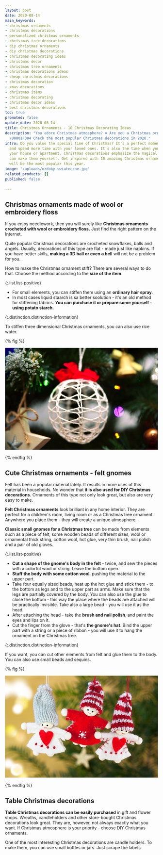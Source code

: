 ```yaml
---
layout: post
date: 2020-08-14
main_keywords:
- christmas ornaments
- christmas decorations
- personalized christmas ornaments
- christmas tree decorations
- diy christmas ornaments
- diy christmas decorations
- christmas decorating ideas
- christmas decor
- christmas tree ornaments
- christmas decorations ideas
- cheap christmas decorations
- christmas decoration
- xmas decorations
- christmas items
- christmas decorating
- christmas decor ideas
- best christmas decorations
toc: true
promoted: false
update_date: 2020-08-14
title: Christmas Ornaments - 10 Christmas Decorating Ideas
description: "You adore Christmas atmosphere? ❄️ Are you a Christmas ornaments lover?
  \U0001F384 Check the most popular Christmas decorations in 2020."
intro: Do you value the special time of Christmas? It's a perfect moment to relax
  and spend more time with your loved ones. It's also the time when you can decorate
  your house or apartment. Christmas decorations emphasize the magical moments. You
  can make them yourself. Get inspired with 10 amazing Christmas ornaments ideas that
  will be the most popular this year.
image: "/uploads/ozdoby-swiateczne.jpg"
related_products: []
published: false

---
```

## Christmas ornaments made of wool or embroidery floss

If you enjoy needlework, then you will surely like **Christmas ornaments crocheted with wool or embroidery floss.** Just find the right pattern on the Internet.

Quite popular Christmas decorations are crocheted snowflakes, balls and angels. Usually, decorations of this type are flat - made just like napkins. If you have better skills, **making a 3D ball or even a bell** will not be a problem for you.

How to make the Christmas ornament stiff? There are several ways to do that. Choose the method according to the **size of the item**.

{:.list.list-positive}

* For small elements, you can stiffen them using an **ordinary hair spray**.
* In most cases liquid staarch is sa better soolution - it's an old method for stiffening fabrics. **You can purchase it or prepare some yourself - using potato starch.**

{:.distinction.distinction-information}

To stiffen three dimensional Christmas ornaments, you can also use rice water.

{% fig %}

![Christmas ornaments made of wool or embroidery floss](/uploads/ozdoby-swiateczne-na-choinke-z-kordonka.jpg "Christmas ornaments made of wool or embroidery floss")

{% endfig %}

## Cute Christmas ornaments - felt gnomes

Felt has been a popular material lately. It results in more uses of this material in households. No wonder that **it is also used for DIY Christmas decorations.** Ornaments of this type not only look great, but also are very easy to make.

**Felt Christmas ornaments** look brilliant in any home interior. They are perfect for a children's room, living room or as a Christmas tree ornament. Anywhere you place them - they will create a unique atmosphere.

**Classic small gnomes for a Christmas tree** can be made from elements such as a piece of felt, some wooden beads of different sizes, wool or ornamental thick string, cotton wool, hot glue, very thin brush, nail polish and a pair of old gloves.

{:.list.list-positive}

* **Cut a shape of the gnome's body in the felt** - twice, and sew the pieces with a colorful wool or string. Leave the bottom open.
* **Stuff the body with some cotton wool**, pushing the material to the upper part.
* Take four equally sized beads, heat up the hot glue and stick them - to the bottom as legs and to the upper part as arms. Make sure that the legs are partially covered by the body. You can also use the glue to close the bottom - this way the place where the beads are attached will be practically invisible. Take also a large bead - you will use it as the head.
* After attaching the head - take the **brush and nail polish**, and paint the eyes and lips on it.
* Cut the finger from the glove - that's **the gnome's hat**. Bind the upper part with a string or a piece of ribbon - you will use it to hang the ornament on the Christmas tree.

{:.distinction.distinction-information}

If you want, you can cut other elements from felt and glue them to the body. You can also use small beads and sequins.

{% fig %}

![Cute Christmas ornaments - felt gnomes](/uploads/kransale-filcowe-ozdoby-bozonarodzeniowe.jpg "Cute Christmas ornaments - felt gnomes")

{% endfig %}

## Table Christmas decorations

**Table Christmas decorations can be easily purchased** in gift and flower shops. Wreaths, candleholders and other store-bought Christmas decorations look great. They are, however, not always exactly what you want. If Christmas atmosphere is your priority - choose DIY Christmas ornaments.

One of the most interesting Christmas decorations are candle holders. To make them, you can use small bottles or jars. Just scrape the labels 